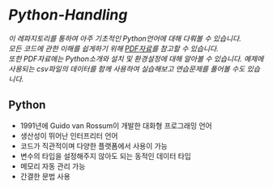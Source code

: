 # **_Python-Handling_**
_이 레파지토리를 통하여 아주 기초적인 Python언어에 대해 다뤄볼 수 있습니다. <br>
모든 코드에 관한 이해를 쉽게하기 위해 [PDF자료](./ppt)를 참고할 수 있습니다. <br>
또한 PDF자료에는 Python소개와 설치 및 환경설정에 대해 알아볼 수 있습니다.
예제에 사용되는 csv파일의 데이터를 함께 사용하여 실습해보고 연습문제를 풀어볼 수도 있습니다._

## **Python**
 - 1991년에 Guido van Rossum이 개발한 대화형 프로그래밍 언어
 - 생산성이 뛰어난 인터프리터 언어
 - 코드가 직관적이며 다양한 플랫폼에서 사용이 가능
 - 변수의 타입을 설정해주지 않아도 되는 동적인 데이터 타입
 - 메모리 자동 관리 가능
 - 간결한 문법 사용
